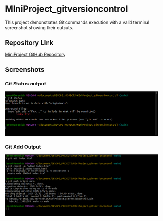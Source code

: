 # MIniProject_gitversioncontrol
This project demonstrates Git commands execution with a valid terminal screenshot showing their outputs. 



## Repository LInk
[MiniProject GitHub Repository](https://github.com/Jerriemiah/MIniProject_gitversioncontrol.git)

## Screenshots
### Git Status output
![Git Status](./img1.png)

### Git Add Output
![Git Add](./img2.png)